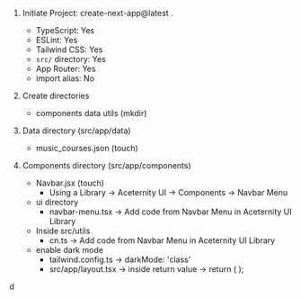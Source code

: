 1. Initiate Project: create-next-app@latest .
    - TypeScript: Yes      
    - ESLint: Yes
    - Tailwind CSS: Yes    
    - `src/` directory: Yes
    - App Router:  Yes
    - import alias: No

2. Create directories
    - components data utils (mkdir)

3. Data directory (src/app/data)
    - music_courses.json (touch)

4. Components directory (src/app/components)
    - Navbar.jsx (touch)
        + Using a Library -> Aceternity UI -> Components -> Navbar Menu
    - ui directory
        + navbar-menu.tsx -> Add code from Navbar Menu in Aceternity UI Library
    - Inside src/utils
        + cn.ts -> Add code from Navbar Menu in Aceternity UI Library

    * enable dark mode
        + tailwind.config.ts -> darkMode: 'class'
        + src/app/layout.tsx -> inside return value -> return (
                                                                                <html lang="en" className="dark">
                                                                                </html>
                                                                            );






d












<!-- This is a [Next.js](https://nextjs.org/) project bootstrapped with [`create-next-app`](https://github.com/vercel/next.js/tree/canary/packages/create-next-app).

## Getting Started

First, run the development server:

```bash
npm run dev
# or
yarn dev
# or
pnpm dev
# or
bun dev
```

Open [http://localhost:3000](http://localhost:3000) with your browser to see the result.

You can start editing the page by modifying `app/page.tsx`. The page auto-updates as you edit the file.

This project uses [`next/font`](https://nextjs.org/docs/basic-features/font-optimization) to automatically optimize and load Inter, a custom Google Font.

## Learn More

To learn more about Next.js, take a look at the following resources:

- [Next.js Documentation](https://nextjs.org/docs) - learn about Next.js features and API.
- [Learn Next.js](https://nextjs.org/learn) - an interactive Next.js tutorial.

You can check out [the Next.js GitHub repository](https://github.com/vercel/next.js/) - your feedback and contributions are welcome!

## Deploy on Vercel

The easiest way to deploy your Next.js app is to use the [Vercel Platform](https://vercel.com/new?utm_medium=default-template&filter=next.js&utm_source=create-next-app&utm_campaign=create-next-app-readme) from the creators of Next.js.

Check out our [Next.js deployment documentation](https://nextjs.org/docs/deployment) for more details. -->
